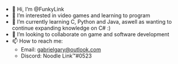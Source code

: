 - 👋 Hi, I’m @FunkyLink
- 👀 I’m interested in video games and learning to program
- 🌱 I’m currently learning C, Python and Java, aswell as wanting to continue expanding knowledge on C# :)
- 💞️ I’m looking to collaborate on game and software development
- 📫 How to reach me:
  - Email: gabrielgary@outlook.com
  - Discord: Noodle Link™#0523
<!---
FunkyLink/FunkyLink is a ✨ special ✨ repository because its `README.md` (this file) appears on your GitHub profile.
You can click the Preview link to take a look at your changes.
--->
